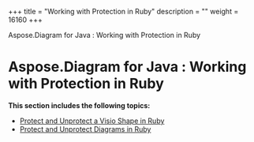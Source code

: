 +++
title = "Working with Protection in Ruby" 
description = "" 
weight = 16160 
+++

Aspose.Diagram for Java : Working with Protection in Ruby  

# Aspose.Diagram for Java : Working with Protection in Ruby


**This section includes the following topics:**

*   [Protect and Unprotect a Visio Shape in Ruby](https://docs2.aspose.com/diagram/java/plugins/asposediagramjavaforruby/rubyprogrammersguide/workingwithprotectioninruby/protect+and+unprotect+a+visio+shape+in+ruby)
*   [Protect and Unprotect Diagrams in Ruby](https://docs2.aspose.com/diagram/java/plugins/asposediagramjavaforruby/rubyprogrammersguide/workingwithprotectioninruby/protect+and+unprotect+diagrams+in+ruby)

